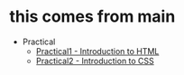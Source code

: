 # this comes from main 
* Practical
  * [Practical1 - Introduction to HTML](practical1.md)
  * [Practical2 - Introduction to CSS](practical2.md)
